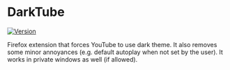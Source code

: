 # DarkTube

[![Version](https://img.shields.io/amo/v/darktube.svg)](https://addons.mozilla.org/en-US/firefox/addon/darktube/)

Firefox extension that forces YouTube to use dark theme.
It also removes some minor annoyances (e.g. default autoplay when not set by the user).
It works in private windows as well (if allowed).
